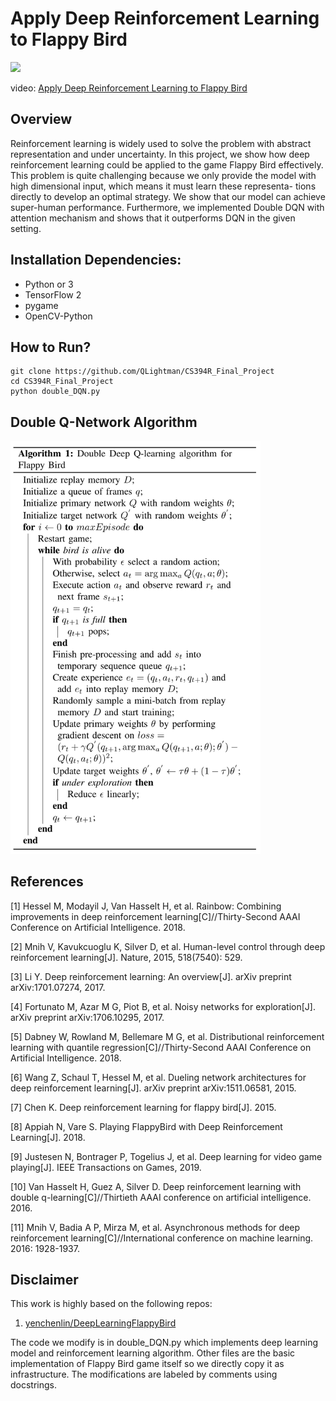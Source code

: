 # Apply Deep Reinforcement Learning to Flappy Bird

<img src="./images/flappy_bird_demp.gif" width="250">


video: [Apply Deep Reinforcement Learning to Flappy Bird](https://youtu.be/a6VD9vVrOOI)

## Overview
Reinforcement learning is widely used to solve the
problem with abstract representation and under uncertainty. In
this project, we show how deep reinforcement learning could
be applied to the game Flappy Bird effectively. This problem is
quite challenging because we only provide the model with high
dimensional input, which means it must learn these representa-
tions directly to develop an optimal strategy. We show that our
model can achieve super-human performance. Furthermore, we
implemented Double DQN with attention mechanism and shows
that it outperforms DQN in the given setting.

## Installation Dependencies:
* Python or 3
* TensorFlow 2
* pygame
* OpenCV-Python

## How to Run?
```
git clone https://github.com/QLightman/CS394R_Final_Project
cd CS394R_Final_Project
python double_DQN.py
```


## Double Q-Network Algorithm

<img src="./images/algo.png" width="400">






## References

[1] Hessel M, Modayil J, Van Hasselt H, et al. Rainbow: Combining improvements in deep reinforcement
learning[C]//Thirty-Second AAAI Conference on Artificial Intelligence. 2018.

[2] Mnih V, Kavukcuoglu K, Silver D, et al. Human-level control through deep reinforcement learning[J]. Nature,
2015, 518(7540): 529.

[3] Li Y. Deep reinforcement learning: An overview[J]. arXiv preprint arXiv:1701.07274, 2017.

[4] Fortunato M, Azar M G, Piot B, et al. Noisy networks for exploration[J]. arXiv preprint arXiv:1706.10295, 2017.

[5] Dabney W, Rowland M, Bellemare M G, et al. Distributional reinforcement learning with quantile
regression[C]//Thirty-Second AAAI Conference on Artificial Intelligence. 2018.

[6] Wang Z, Schaul T, Hessel M, et al. Dueling network architectures for deep reinforcement learning[J]. arXiv
preprint arXiv:1511.06581, 2015.

[7] Chen K. Deep reinforcement learning for flappy bird[J]. 2015.

[8] Appiah N, Vare S. Playing FlappyBird with Deep Reinforcement Learning[J]. 2018.

[9] Justesen N, Bontrager P, Togelius J, et al. Deep learning for video game playing[J]. IEEE Transactions on
Games, 2019.

[10] Van Hasselt H, Guez A, Silver D. Deep reinforcement learning with double q-learning[C]//Thirtieth AAAI
conference on artificial intelligence. 2016.

[11] Mnih V, Badia A P, Mirza M, et al. Asynchronous methods for deep reinforcement learning[C]//International
conference on machine learning. 2016: 1928-1937.
## Disclaimer
This work is highly based on the following repos:

1. [yenchenlin/DeepLearningFlappyBird](https://github.com/yenchenlin/DeepLearningFlappyBird)

The code we modify is in double_DQN.py which implements deep learning model and reinforcement learning algorithm. Other files are the basic implementation of Flappy Bird game itself so we directly copy it as infrastructure. The modifications are labeled by comments using docstrings.


